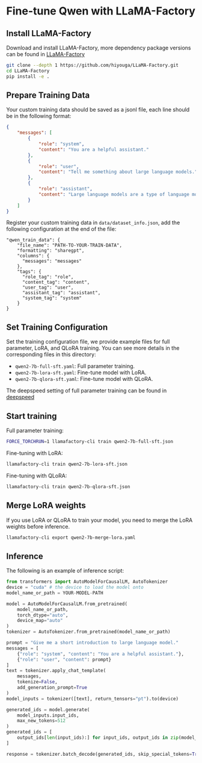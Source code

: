 # Fine-tune Qwen with LLaMA-Factory

## Install LLaMA-Factory
Download and install LLaMA-Factory, more dependency package versions can be found in [LLaMA-Factory](https://github.com/hiyouga/LLaMA-Factory)
```bash
git clone --depth 1 https://github.com/hiyouga/LLaMA-Factory.git
cd LLaMA-Factory
pip install -e .
```

## Prepare Training Data
Your custom training data should be saved as a jsonl file, each line should be in the following format:
```json
{
    "messages": [
        {
            "role": "system",
            "content": "You are a helpful assistant."
        },
        {
            "role": "user",
            "content": "Tell me something about large language models."
        },
        {
            "role": "assistant",
            "content": "Large language models are a type of language model that is trained on a large corpus of text data. They are capable of generating human-like text and are used in a variety of natural language processing tasks..."
        }
    ]
}
```

Register your custom training data in `data/dataset_info.json`, add the following configuration at the end of the file:
```
"qwen_train_data": {
    "file_name": "PATH-TO-YOUR-TRAIN-DATA",
    "formatting": "sharegpt",
    "columns": {
      "messages": "messages"
    },
    "tags": {
      "role_tag": "role",
      "content_tag": "content",
      "user_tag": "user",
      "assistant_tag": "assistant",
      "system_tag": "system"
    }
}
```

## Set Training Configuration
Set the training configuration file, we provide example files for full parameter, LoRA, and QLoRA training. You can see more details in the corresponding files in this directory:
- `qwen2-7b-full-sft.yaml`: Full parameter training.
- `qwen2-7b-lora-sft.yaml`: Fine-tune model with LoRA.
- `qwen2-7b-qlora-sft.yaml`: Fine-tune model with QLoRA.

The deepspeed setting of full parameter training can be found in [deepspeed](https://github.com/hiyouga/LLaMA-Factory/tree/main/examples/deepspeed)

## Start training

Full parameter training:
```bash
FORCE_TORCHRUN=1 llamafactory-cli train qwen2-7b-full-sft.json 
```

Fine-tuning with LoRA:
```bash
llamafactory-cli train qwen2-7b-lora-sft.json 
```

Fine-tuning with QLoRA:
```bash
llamafactory-cli train qwen2-7b-qlora-sft.json 
```

## Merge LoRA weights
If you use LoRA or QLoRA to train your model, you need to merge the LoRA weights before inference.

```bash
llamafactory-cli export qwen2-7b-merge-lora.yaml
```

## Inference
The following is an example of inference script:
```python
from transformers import AutoModelForCausalLM, AutoTokenizer
device = "cuda" # the device to load the model onto
model_name_or_path = YOUR-MODEL-PATH

model = AutoModelForCausalLM.from_pretrained(
    model_name_or_path,
    torch_dtype="auto",
    device_map="auto"
)
tokenizer = AutoTokenizer.from_pretrained(model_name_or_path)

prompt = "Give me a short introduction to large language model."
messages = [
    {"role": "system", "content": "You are a helpful assistant."},
    {"role": "user", "content": prompt}
]
text = tokenizer.apply_chat_template(
    messages,
    tokenize=False,
    add_generation_prompt=True
)
model_inputs = tokenizer([text], return_tensors="pt").to(device)

generated_ids = model.generate(
    model_inputs.input_ids,
    max_new_tokens=512
)
generated_ids = [
    output_ids[len(input_ids):] for input_ids, output_ids in zip(model_inputs.input_ids, generated_ids)
]

response = tokenizer.batch_decode(generated_ids, skip_special_tokens=True)[0]
```